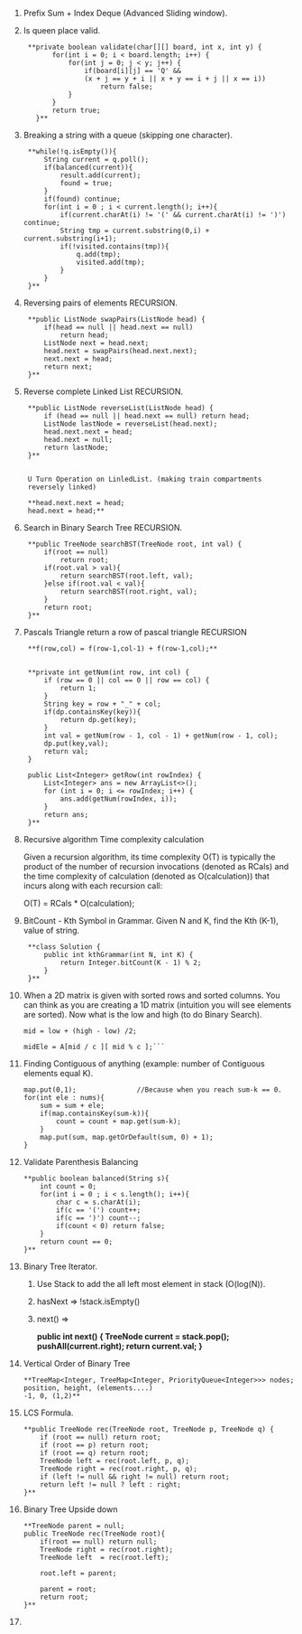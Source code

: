 1. Prefix Sum + Index Deque (Advanced Sliding window).
2. Is queen place valid.

        **private boolean validate(char[][] board, int x, int y) {
              for(int i = 0; i < board.length; i++) {
                  for(int j = 0; j < y; j++) {
                      if(board[i][j] == 'Q' && 
                      (x + j == y + i || x + y == i + j || x == i))
                          return false;
                  }
              }
              return true;
          }**

3. Breaking a string with a queue (skipping one character).

        **while(!q.isEmpty()){
            String current = q.poll();
            if(balanced(current)){
                result.add(current);
                found = true;
            }
            if(found) continue;
            for(int i = 0 ; i < current.length(); i++){
                if(current.charAt(i) != '(' && current.charAt(i) != ')') continue;
                String tmp = current.substring(0,i) + current.substring(i+1);
                if(!visited.contains(tmp)){
                    q.add(tmp);
                    visited.add(tmp);
                }
            }
        }**

4. Reversing pairs of elements RECURSION.

        **public ListNode swapPairs(ListNode head) {
            if(head == null || head.next == null)
                return head;
            ListNode next = head.next;
            head.next = swapPairs(head.next.next);
            next.next = head;
            return next;
        }**

5. Reverse complete Linked List RECURSION.

        **public ListNode reverseList(ListNode head) {
            if (head == null || head.next == null) return head;
            ListNode lastNode = reverseList(head.next);
            head.next.next = head;
            head.next = null;
            return lastNode;
        }**

            
        U Turn Operation on LinledList. (making train compartments
        reversely linked)
        
        **head.next.next = head;
        head.next = head;**
        
6. Search in Binary Search Tree RECURSION.

        **public TreeNode searchBST(TreeNode root, int val) {
            if(root == null)
                return root;
            if(root.val > val){
                return searchBST(root.left, val);
            }else if(root.val < val){
                return searchBST(root.right, val);
            }
            return root;
        }**


7. Pascals Triangle return a row of pascal triangle RECURSION

        **f(row,col) = f(row-1,col-1) + f(row-1,col);**
        
    
        **private int getNum(int row, int col) {
            if (row == 0 || col == 0 || row == col) {
                return 1;
            }
            String key = row + "_" + col;
            if(dp.containsKey(key)){
                return dp.get(key);
            }
            int val = getNum(row - 1, col - 1) + getNum(row - 1, col);
            dp.put(key,val);
            return val;
        }
    
        public List<Integer> getRow(int rowIndex) {
            List<Integer> ans = new ArrayList<>();
            for (int i = 0; i <= rowIndex; i++) {
                ans.add(getNum(rowIndex, i));
            }
            return ans;
        }**

8. Recursive algorithm Time complexity calculation

    Given a recursion algorithm, its time complexity 
    O(T) is typically the product of the number of recursion 
    invocations (denoted as RCals) and the time complexity of calculation 
    (denoted as O(calculation)) that incurs along with each recursion 
    call:
    
    O(T) = RCals * O(calculation);
    
    
9. BitCount - Kth Symbol in Grammar. Given N and K, find the Kth (K-1), value
    of string.

        **class Solution {
            public int kthGrammar(int N, int K) {
                return Integer.bitCount(K - 1) % 2;
            }
        }**

10. When a 2D matrix is given with sorted rows and sorted columns. You can think
    as you are creating a 1D matrix (intuition you will see elements are 
    sorted). Now what is the low and high (to do Binary Search).
    
    ```low = 0; high = r * c - 1;
    mid = low + (high - low) /2;
    
    midEle = A[mid / c ][ mid % c ];```

11. Finding Contiguous of anything (example: number of Contiguous elements 
    equal K).
    
    
        map.put(0,1);               //Because when you reach sum-k == 0.
        for(int ele : nums){
            sum = sum + ele;
            if(map.containsKey(sum-k)){
                count = count + map.get(sum-k);
            }
            map.put(sum, map.getOrDefault(sum, 0) + 1);
        }
      

12. Validate Parenthesis Balancing

        **public boolean balanced(String s){
            int count = 0;
            for(int i = 0 ; i < s.length(); i++){
                char c = s.charAt(i);
                if(c == '(') count++;
                if(c == ')') count--;
                if(count < 0) return false;
            }
            return count == 0;
        }**        

13. Binary Tree Iterator.
    1. Use Stack to add the all left most element in stack (O(log(N)).
    2. hasNext => !stack.isEmpty()
    3. next() => 
    
       **public int next() {
           TreeNode current = stack.pop();
           pushAll(current.right);
           return current.val;
       }**

14. Vertical Order of Binary Tree
    
        **TreeMap<Integer, TreeMap<Integer, PriorityQueue<Integer>>> nodes;
        position, height, (elements....)
        -1, 0, (1,2)**
           
15. LCS Formula.

        **public TreeNode rec(TreeNode root, TreeNode p, TreeNode q) {
            if (root == null) return root;
            if (root == p) return root;
            if (root == q) return root;
            TreeNode left = rec(root.left, p, q);
            TreeNode right = rec(root.right, p, q);
            if (left != null && right != null) return root;
            return left != null ? left : right;
        }**

16. Binary Tree Upside down

        **TreeNode parent = null;
        public TreeNode rec(TreeNode root){
            if(root == null) return null;
            TreeNode right = rec(root.right);
            TreeNode left  = rec(root.left);
    
            root.left = parent;
            
            parent = root;
            return root;
        }**

17.